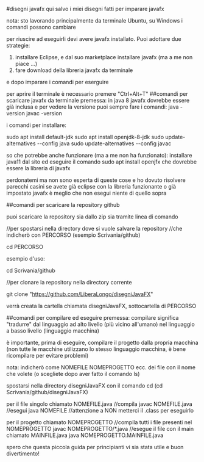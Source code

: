 #disegni javafx
qui salvo i miei disegni fatti per imparare javafx

nota: sto lavorando principalmente da terminale Ubuntu, su Windows i comandi possono cambiare

per riuscire ad eseguirli devi avere javafx installato.
Puoi adottare due strategie:
1. installare Eclipse, e dal suo marketplace installare javafx (ma a me non piace ...)
2. fare download della libreria javafx da terminale

e dopo imparare i comandi per eserguire

per aprire il terminale è necessario premere "Ctrl+Alt+T"
##comandi per scaricare javafx da terminale
premessa: in java 8 javafx dovrebbe essere già inclusa
e per vedere la versione puoi sempre fare i comandi:
java -version
javac -version

i comandi per installare:

sudo apt install default-jdk
sudo apt install openjdk-8-jdk
sudo update-alternatives --config java
sudo update-alternatives --config javac

so che potrebbe anche funzionare (ma a me non ha funzionato):
installare java11 dal sito
ed eseguire il comando
sudo apt install openjfx
che dovrebbe essere la libreria di javafx

perdonatemi ma non sono esperta di queste cose e ho dovuto risolvere parecchi casini
se avete già eclipse con la libreria funzionante o già impostato javafx è meglio che non esegui niente di quello sopra 

##comandi per scaricare la repository github

puoi scaricare la repository sia dallo zip
sia tramite linea di comando

//per spostarsi nella directory dove si vuole salvare la repository
//che indicherò con PERCORSO (esempio Scrivania/github)

cd PERCORSO

esempio d'uso:

cd Scrivania/github

//per clonare la repository nella directory corrente

git clone "https://github.com/LiberaLongo/disegniJavaFX"

verrà creata la cartella chiamata disegniJavaFX, sottocartella di PERCORSO

##comandi per compilare ed eseguire
premessa:
compilare significa "tradurre" dal linguaggio ad alto livello (più vicino all'umano)
nel linguaggio a basso livello (linguaggio macchina)

è importante, prima di eseguire, compilare il progetto dalla propria macchina
(non tutte le macchine utilizzano lo stesso linguaggio macchina, è bene ricompilare per evitare problemi)

nota:
indicherò come NOMEFILE NOMEPROGETTO ecc. dei file con il nome che volete (o scegliete dopo aver fatto il comando ls)

spostarsi nella directory disegniJavaFX con il comando cd
(cd Scrivania/github/disegniJavaFX)

per il file singolo chiamato NOMEFILE.java
//compila
javac NOMEFILE.java
//esegui
java NOMEFILE
//attenzione a NON metterci il .class per eseguirlo

per il progetto chiamato NOMEPROGETTO
//compila tutti i file presenti nel NOMEPROGETTO
javac NOMEPROGETTO/*.java
//esegue il file con il main chiamato MAINFILE.java
java NOMEPROGETTO.MAINFILE.java

spero che questa piccola guida per principianti vi sia stata utile e buon divertimento!
